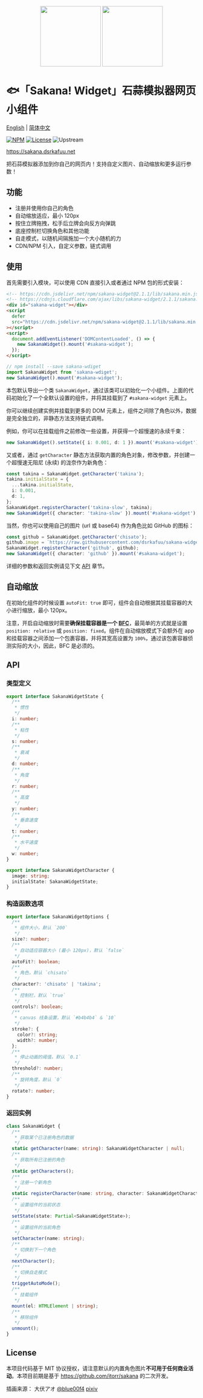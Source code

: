 <p align="center">
<img src="https://raw.githubusercontent.com/dsrkafuu/sakana-widget/main/src/characters/chisato.png" height="160px">
<img src="https://raw.githubusercontent.com/dsrkafuu/sakana-widget/main/src/characters/takina.png" height="160px">
</p>

# 🐟「Sakana! Widget」石蒜模拟器网页小组件

[English](https://github.com/dsrkafuu/sakana-widget/blob/main/README.md) | [简体中文](https://github.com/dsrkafuu/sakana-widget/blob/main/README.zh.md)

[![NPM](https://img.shields.io/npm/v/sakana-widget)](https://www.npmjs.com/package/sakana-widget)
[![License](https://img.shields.io/github/license/dsrkafuu/sakana-widget)](https://github.com/dsrkafuu/sakana-widget/blob/main/LICENSE)
![Upstream](https://img.shields.io/badge/upstream-3ad748a-blue)

<https://sakana.dsrkafuu.net>

把石蒜模拟器添加到你自己的网页内！支持自定义图片、自动缩放和更多运行参数！

## 功能

- 注册并使用你自己的角色
- 自动缩放适应，最小 120px
- 按住立牌拖拽，松手后立牌会向反方向弹跳
- 底座控制栏切换角色和其他功能
- 自走模式，以随机间隔施加一个大小随机的力
- CDN/NPM 引入，自定义参数，链式调用

## 使用

首先需要引入模块，可以使用 CDN 直接引入或者通过 NPM 包的形式安装：

```html
<!-- https://cdn.jsdelivr.net/npm/sakana-widget@2.1.1/lib/sakana.min.js -->
<!-- https://cdnjs.cloudflare.com/ajax/libs/sakana-widget/2.1.1/sakana.min.js -->
<div id="sakana-widget"></div>
<script
  defer
  src="https://cdn.jsdelivr.net/npm/sakana-widget@2.1.1/lib/sakana.min.js"
></script>
<script>
  document.addEventListener('DOMContentLoaded', () => {
    new SakanaWidget().mount('#sakana-widget');
  });
</script>
```

```ts
// npm install --save sakana-wdiget
import SakanaWidget from 'sakana-wdiget';
new SakanaWidget().mount('#sakana-widget');
```

本包默认导出一个类 `SakanaWidget`，通过该类可以初始化一个小组件。上面的代码初始化了一个全默认设置的组件，并将其挂载到了 `#sakana-widget` 元素上。

你可以继续创建实例并挂载到更多的 DOM 元素上，组件之间除了角色以外，数据是完全独立的，非静态方法支持链式调用。

例如，你可以在挂载组件之前修改一些设置，并获得一个超慢速的永续千束：

```ts
new SakanaWidget().setState({ i: 0.001, d: 1 }).mount('#sakana-widget');
```

又或者，通过 `getCharacter` 静态方法获取内置的角色对象，修改参数，并创建一个超慢速无阻尼 (永续) 的泷奈作为新角色：

```ts
const takina = SakanaWidget.getCharacter('takina');
takina.initialState = {
  ...takina.initialState,
  i: 0.001,
  d: 1,
};
SakanaWidget.registerCharacter('takina-slow', takina);
new SakanaWidget({ character: 'takina-slow' }).mount('#sakana-widget');
```

当然，你也可以使用自己的图片 (url 或 base64) 作为角色比如 GitHub 的图标：

```ts
const github = SakanaWidget.getCharacter('chisato');
github.image = `https://raw.githubusercontent.com/dsrkafuu/sakana-widget/main/public/github.png`;
SakanaWidget.registerCharacter('github', github);
new SakanaWidget({ character: 'github' }).mount('#sakana-widget');
```

详细的参数和返回实例请见下文 [API](#api) 章节。

## 自动缩放

在初始化组件的时候设置 `autoFit: true` 即可，组件会自动根据其挂载容器的大小进行缩放，最小 120px。

注意，开启自动缩放时需要**确保挂载容器是一个 [BFC](https://developer.mozilla.org/docs/Web/Guide/CSS/Block_formatting_context)**，最简单的方式就是设置 `position: relative` 或 `position: fixed`。组件在自动缩放模式下会额外在 app 和挂载容器之间添加一个包裹容器，并将其宽高设置为 `100%`，通过该包裹容器侦测实际的大小，因此，BFC 是必须的。

## API

### 类型定义

```ts
export interface SakanaWidgetState {
  /**
   * 惯性
   */
  i: number;
  /**
   * 粘性
   */
  s: number;
  /**
   * 衰减
   */
  d: number;
  /**
   * 角度
   */
  r: number;
  /**
   * 高度
   */
  y: number;
  /**
   * 垂直速度
   */
  t: number;
  /**
   * 水平速度
   */
  w: number;
}

export interface SakanaWidgetCharacter {
  image: string;
  initialState: SakanaWidgetState;
}
```

### 构造函数选项

```ts
export interface SakanaWidgetOptions {
  /**
   * 组件大小，默认 `200`
   */
  size?: number;
  /**
   * 自动适应容器大小 (最小 120px)，默认 `false`
   */
  autoFit?: boolean;
  /**
   * 角色，默认 `chisato`
   */
  character?: 'chisato' | 'takina';
  /**
   * 控制栏，默认 `true`
   */
  controls?: boolean;
  /**
   * canvas 线条设置，默认 `#b4b4b4` & `10`
   */
  stroke?: {
    color?: string;
    width?: number;
  };
  /**
   * 停止动画的阈值，默认 `0.1`
   */
  threshold?: number;
  /**
   * 旋转角度，默认 `0`
   */
  rotate?: number;
}
```

### 返回实例

```ts
class SakanaWidget {
  /**
   * 获取某个已注册角色的数据
   */
  static getCharacter(name: string): SakanaWidgetCharacter | null;
  /**
   * 获取所有已注册的角色
   */
  static getCharacters();
  /**
   * 注册一个新角色
   */
  static registerCharacter(name: string, character: SakanaWidgetCharacter);
  /**
   * 设置组件的当前状态
   */
  setState(state: Partial<SakanaWidgetState>);
  /**
   * 设置组件的当前角色
   */
  setCharacter(name: string);
  /**
   * 切换到下一个角色
   */
  nextCharacter();
  /**
   * 切换自走模式
   */
  triggetAutoMode();
  /**
   * 挂载组件
   */
  mount(el: HTMLElement | string);
  /**
   * 移除组件
   */
  unmount();
}
```

## License

本项目代码基于 MIT 协议授权，请注意默认的内置角色图片**不可用于任何商业活动**。本项目前期是基于 https://github.com/itorr/sakana 的二次开发。

插画来源： 大伏アオ [@blue00f4](https://twitter.com/blue00f4) [pixiv](https://pixiv.me/aoiroblue1340)
